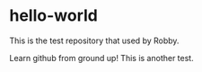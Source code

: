 # hello-world
This is the test repository that used by Robby.

Learn github from ground up!
This is another test.
